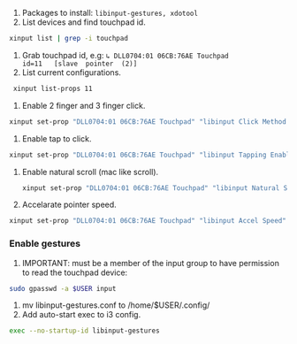 1. Packages to install: ``libinput-gestures, xdotool``
1. List devices and find touchpad id.

  ```zsh 
  xinput list | grep -i touchpad
  ```
1. Grab touchpad id, e.g: 
  ```↳ DLL0704:01 06CB:76AE Touchpad           	id=11	[slave  pointer  (2)] ```
1. List current configurations.
  
  ```zsh
   xinput list-props 11
  ```
1. Enable 2 finger and 3 finger click.
  
  ```zsh 
  xinput set-prop "DLL0704:01 06CB:76AE Touchpad" "libinput Click Method Enabled" 0 1
  ```
1. Enable tap to click.

  ```zsh
  xinput set-prop "DLL0704:01 06CB:76AE Touchpad" "libinput Tapping Enabled" 1
  ```
1. Enable natural scroll (mac like scroll).

   ```zsh
   xinput set-prop "DLL0704:01 06CB:76AE Touchpad" "libinput Natural Scrolling Enabled" 1
   ```
1. Accelarate pointer speed.

  ```zsh
  xinput set-prop "DLL0704:01 06CB:76AE Touchpad" "libinput Accel Speed" 1  
  ```
  
### Enable gestures
1. IMPORTANT: must be a member of the input group to have permission to read the touchpad device:

```zsh
sudo gpasswd -a $USER input
```
1. mv libinput-gestures.conf to /home/$USER/.config/
1. Add auto-start exec to i3 config.

```zsh
exec --no-startup-id libinput-gestures
```
